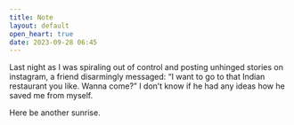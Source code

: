 ```yaml
---
title: Note
layout: default
open_heart: true
date: 2023-09-28 06:45
---
```


Last night as I was spiraling out of control and posting unhinged stories on instagram, a friend disarmingly messaged: “I want to go to that Indian restaurant you like. Wanna come?” I don’t know if he had any ideas how he saved me from myself.

Here be another sunrise.
